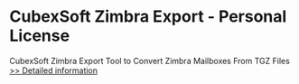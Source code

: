 # CubexSoft Zimbra Export - Personal License
CubexSoft Zimbra Export Tool to Convert Zimbra Mailboxes From TGZ Files
[>> Detailed information](https://secure.shareit.com/shareit/product.html?productid=300788842&affiliateid=200057808)